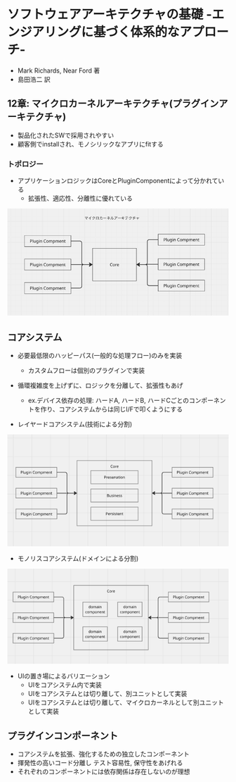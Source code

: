 # ソフトウェアアーキテクチャの基礎 -エンジアリングに基づく体系的なアプローチ-
- Mark Richards, Near Ford 著
- 島田浩二 訳

## 12章: マイクロカーネルアーキテクチャ(プラグインアーキテクチャ)
- 製品化されたSWで採用されやすい
- 顧客側でinstallされ、モノシリックなアプリにfitする

### トポロジー
- アプリケーションロジックはCoreとPluginComponentによって分かれている
  - 拡張性、適応性、分離性に優れている

![alt text](image.png)

## コアシステム
- 必要最低限のハッピーパス(一般的な処理フロー)のみを実装
  - カスタムフローは個別のプラグインで実装
- 循環複雑度を上げずに、ロジックを分離して、拡張性もあげ
  - ex.デバイス依存の処理: ハードA, ハードB, ハードCごとのコンポーネントを作り、コアシステムからは同じI/Fで叩くようにする

- レイヤードコアシステム(技術による分割)

![alt text](image-1.png)

- モノリスコアシステム(ドメインによる分割)

![alt text](image-2.png)

- UIの置き場によるバリエーション
  - UIをコアシステム内で実装
  - UIをコアシステムとは切り離して、別ユニットとして実装
  - UIをコアシステムとは切り離して、マイクロカーネルとして別ユニットとして実装

## プラグインコンポーネント
- コアシステムを拡張、強化するための独立したコンポーネント
- 揮発性の高いコード分離し テスト容易性, 保守性をあげれる
- それぞれのコンポーネントには依存関係は存在しないのが理想
